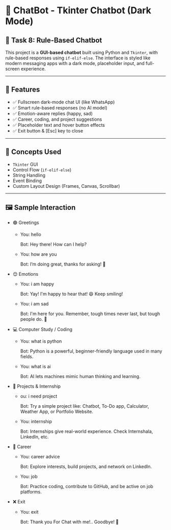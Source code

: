 # 💬 ChatBot - Tkinter Chatbot (Dark Mode)

## 📌 Task 8: Rule-Based Chatbot

This project is a **GUI-based chatbot** built using Python and `Tkinter`, with rule-based responses using `if-elif-else`. 
The interface is styled like modern messaging apps with a dark mode, placeholder input, and full-screen experience.

---

## 🎯 Features

- ✅ Fullscreen dark-mode chat UI (like WhatsApp)
- ✅ Smart rule-based responses (no AI model)
- ✅ Emotion-aware replies (happy, sad)
- ✅ Career, coding, and project suggestions
- ✅ Placeholder text and hover button effects
- ✅ Exit button & [Esc] key to close

---

## 🧠 Concepts Used

- `Tkinter` GUI
- Control Flow (`if-elif-else`)
- String Handling
- Event Binding
- Custom Layout Design (Frames, Canvas, Scrollbar)

---

## 🖼️ Sample Interaction

- 🟢 Greetings
  - You: hello
    
    Bot: Hey there! How can I help?

  - You: how are you
    
    Bot: I’m doing great, thanks for asking! 🤖
    
- 😊 Emotions
  - You: i am happy
    
    Bot: Yay! I'm happy to hear that! 😄 Keep smiling!

  - You: i am sad

    Bot: I'm here for you. Remember, tough times never last, but tough people do. 💪
    
- 💻 Computer Study / Coding
  - You: what is python

    Bot: Python is a powerful, beginner-friendly language used in many fields.

  - You: what is ai

    Bot: AI lets machines mimic human thinking and learning.
    
- 📁 Projects & Internship
  - ou: i need project

    Bot: Try a simple project like: Chatbot, To-Do app, Calculator, Weather App, or Portfolio Website.

  - You: internship
  
    Bot: Internships give real-world experience. Check Internshala, LinkedIn, etc.
  
- 🎯 Career
  - You: career advice

    Bot: Explore interests, build projects, and network on LinkedIn.
  
  - You: job

    Bot: Practice coding, contribute to GitHub, and be active on job platforms.
     
- ❌ Exit
  - You: exit

    Bot: Thank you For Chat with me!.. Goodbye! 👋
    
